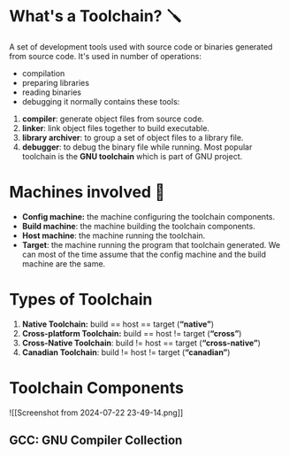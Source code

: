 # What's a Toolchain? 🪛
A set of development tools used with source code or binaries generated from source code. It's used in number of operations:
- compilation
- preparing libraries
- reading binaries
- debugging
it normally contains these tools:
1. **compiler**: generate object files from source code.
2. **linker**: link object files together to build executable.
3. **library archiver**: to group a set of object files to a library file.
4. **debugger**: to debug the binary file while running.
Most popular toolchain is the **GNU toolchain** which is part of GNU project.

# Machines involved 🎰
- **Config machine:** the machine configuring the toolchain components.
- **Build machine**: the machine building the toolchain components.
- **Host machine**: the machine running the toolchain.
- **Target**: the machine running the program that toolchain generated.
We can most of the time assume that the config machine and the build machine are the same.
# Types of Toolchain
1. **Native Toolchain:** build == host == target (**“native”**)
3. **Cross-platform Toolchain:** build == host != target (**“cross”**)
4. **Cross-Native Toolchain**: build != host == target (**“cross-native”**)
5. **Canadian Toolchain**: build != host != target (**“canadian”**)
# Toolchain Components 

![[Screenshot from 2024-07-22 23-49-14.png]]

## GCC: GNU Compiler Collection

